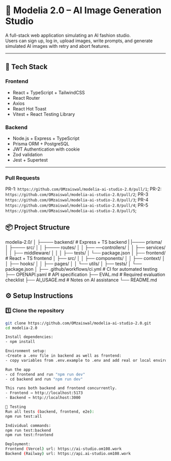 # 🧠 Modelia 2.0 – AI Image Generation Studio

A full-stack web application simulating an AI fashion studio.  
Users can sign up, log in, upload images, write prompts, and generate simulated AI images with retry and abort features.

---

## 🚀 Tech Stack

### Frontend
- React + TypeScript + TailwindCSS  
- React Router  
- Axios  
- React Hot Toast  
- Vitest + React Testing Library  

### Backend
- Node.js + Express + TypeScript  
- Prisma ORM + PostgreSQL  
- JWT Authentication with cookie
- Zod validation  
- Jest + Supertest  

---
### Pull Requests
PR-1: `https://github.com/OMzaiswal/modelia-ai-studio-2.0/pull/1`;
PR-2: `https://github.com/OMzaiswal/modelia-ai-studio-2.0/pull/2`;
PR-3  `https://github.com/OMzaiswal/modelia-ai-studio-2.0/pull/3`;
PR-4  `https://github.com/OMzaiswal/modelia-ai-studio-2.0/pull/4`;
PR-5  `https://github.com/OMzaiswal/modelia-ai-studio-2.0/pull/5`;

## 📦 Project Structure

modelia-2.0/
│
├──── backend/ # Express + TS backend
| |────  prisma/
│ ├──── src/
│ │ ├──── routes/
│ │ ├── ──controllers/
│ │ ├── services/
│ │ ├── middleware/
│ │
│ ├── tests/
│ └── package.json
│
├── frontend/ # React + TS frontend
│ ├── src/
│ │ ├── components/
│ │ ├── context/
│ │ ├── hooks/
│ │ ├── pages/
│ │ └── utils/
│ ├── tests/
│ └── package.json
│
├── .github/workflows/ci.yml # CI for automated testing
├── OPENAPI.yaml # API specification
├── EVAL.md # Required evaluation checklist
├── AI_USAGE.md # Notes on AI assistance
└── README.md


## ⚙️ Setup Instructions

### 1️⃣ Clone the repository
```bash
git clone https://github.com/OMzaiswal/modelia-ai-studio-2.0.git
cd modelia-2.0

Install dependencies:
- npm install

Environment setup:
-Create a .env file in backend as well as frontend:
- copy variables from .env.example to .env and add real or local environment values

Run the app
- cd frontend and run "npm run dev"
- cd backend and run "npm run dev"

This runs both backend and frontend concurrently.
- Frontend → http://localhost:5173
- Backend → http://localhost:3000

🧪 Testing
Run all tests (backend, frontend, e2e):
npm run test:all

Individual commands:
npm run test:backend
npm run test:frontend

Deployment:
Frontend (Vercel) url: https://ai-studio.om108.work
Backend (Railway) url: https://api.ai-studio.om108.work

